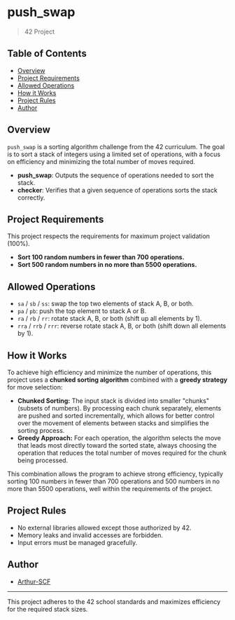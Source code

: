 # push_swap

> 42 Project

## Table of Contents

- [Overview](#overview)
- [Project Requirements](#project-requirements)
- [Allowed Operations](#allowed-operations)
- [How it Works](#how-it-works)
- [Project Rules](#project-rules)
- [Author](#author)

## Overview

`push_swap` is a sorting algorithm challenge from the 42 curriculum. The goal is to sort a stack of integers using a limited set of operations, with a focus on efficiency and minimizing the total number of moves required.

- **push_swap**: Outputs the sequence of operations needed to sort the stack.
- **checker**: Verifies that a given sequence of operations sorts the stack correctly.

## Project Requirements

This project respects the requirements for maximum project validation (100%).
- **Sort 100 random numbers in fewer than 700 operations.**
- **Sort 500 random numbers in no more than 5500 operations.**

## Allowed Operations

- `sa` / `sb` / `ss`: swap the top two elements of stack A, B, or both.
- `pa` / `pb`: push the top element to stack A or B.
- `ra` / `rb` / `rr`: rotate stack A, B, or both (shift up all elements by 1).
- `rra` / `rrb` / `rrr`: reverse rotate stack A, B, or both (shift down all elements by 1).

## How it Works

To achieve high efficiency and minimize the number of operations, this project uses a **chunked sorting algorithm** combined with a **greedy strategy** for move selection:

- **Chunked Sorting:** The input stack is divided into smaller "chunks" (subsets of numbers). By processing each chunk separately, elements are pushed and sorted incrementally, which allows for better control over the movement of elements between stacks and simplifies the sorting process.
- **Greedy Approach:** For each operation, the algorithm selects the move that leads most directly toward the sorted state, always choosing the operation that reduces the total number of moves required for the chunk being processed.

This combination allows the program to achieve strong efficiency, typically sorting 100 numbers in fewer than 700 operations and 500 numbers in no more than 5500 operations, well within the requirements of the project.

## Project Rules

- No external libraries allowed except those authorized by 42.
- Memory leaks and invalid accesses are forbidden.
- Input errors must be managed gracefully.

## Author

- [Arthur-SCF](https://github.com/Arthur-SCF)

---
This project adheres to the 42 school standards and maximizes efficiency for the required stack sizes.
